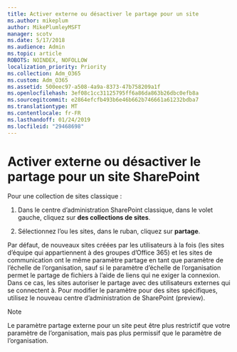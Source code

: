 ```yaml
---
title: Activer externe ou désactiver le partage pour un site
ms.author: mikeplum
author: MikePlumleyMSFT
manager: scotv
ms.date: 5/17/2018
ms.audience: Admin
ms.topic: article
ROBOTS: NOINDEX, NOFOLLOW
localization_priority: Priority
ms.collection: Adm_O365
ms.custom: Adm_O365
ms.assetid: 500eec97-a508-4a9a-8373-47b758209a1f
ms.openlocfilehash: 3ef08c1cc31125795ff6a86da863b26dbc0efb8a
ms.sourcegitcommit: e2864efcfb493b6e46b662b746661a61232bdba7
ms.translationtype: MT
ms.contentlocale: fr-FR
ms.lasthandoff: 01/24/2019
ms.locfileid: "29468698"
---
```

# <a name="turn-external-sharing-on-or-off-for-a-sharepoint-site"></a>Activer externe ou désactiver le partage pour un site SharePoint

Pour une collection de sites classique :
  
1. Dans le centre d’administration SharePoint classique, dans le volet gauche, cliquez sur **des collections de sites**.
    
2. Sélectionnez l’ou les sites, dans le ruban, cliquez sur **partage**.
    
Par défaut, de nouveaux sites créées par les utilisateurs à la fois (les sites d’équipe qui appartiennent à des groupes d’Office 365) et les sites de communication ont le même paramètre partage en tant que paramètre de l’échelle de l’organisation, sauf si le paramètre d’échelle de l’organisation permet le partage de fichiers à l’aide de liens qui ne exiger la connexion. Dans ce cas, les sites autoriser le partage avec des utilisateurs externes qui se connectent à. Pour modifier le paramètre pour des sites spécifiques, utilisez le nouveau centre d’administration de SharePoint (preview).
  
> [!NOTE]
> Le paramètre partage externe pour un site peut être plus restrictif que votre paramètre de l’organisation, mais pas plus permissif que le paramètre de l’organisation. 
  

